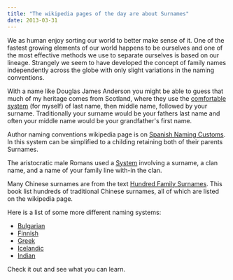 ```yaml
---
title: "The wikipedia pages of the day are about Surnames"
date: 2013-03-31
---
```


We as human enjoy sorting our world to better make sense of it. One of the
fastest growing elements of our world happens to be ourselves and one of the
most effective methods we use to separate ourselves is based on our lineage. Strangely
we seem to have developed the concept of family names independently across the
globe with only slight variations in the naming conventions.

With a name like Douglas James Anderson you might be able to guess that much of
my heritage comes from Scotland, where they use the [comfortable
system](https://en.wikipedia.org/wiki/Scottish_surnames) (for myself) of last
name, then middle name, followed by your surname.  Traditionally your surname
would be your fathers last name and often your middle name would be your
grandfather's first name.

Author naming conventions wikipedia page is on [Spanish Naming
Customs](https://en.wikipedia.org/wiki/Spanish_naming_customs). In this system
can be simplified to a childing retaining both of their parents Surnames.

The aristocratic male Romans used a
[System](https://en.wikipedia.org/wiki/Roman_naming_convention) involving a
surname, a clan name, and a name of your family line with-in the clan.

Many Chinese surnames are from the text [Hundred Family
Surnames](https://en.wikipedia.org/wiki/Hundred_Family_Surnames). This book list
hundreds of traditional Chinese surnames, all of which are listed on the
wikipedia page.

Here is a list of some more different naming systems:

- [Bulgarian](https://en.wikipedia.org/wiki/Bulgarian_name)
- [Finnish](https://en.wikipedia.org/wiki/Finnish_name)
- [Greek](https://en.wikipedia.org/wiki/Greek_name)
- [Icelandic](https://en.wikipedia.org/wiki/Icelandic_name)
- [Indian](https://en.wikipedia.org/wiki/Indian_family_name)

Check it out and see what you can learn.
